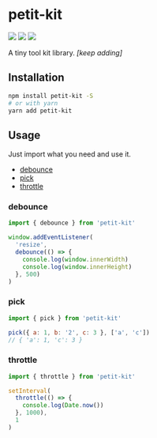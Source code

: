 # petit-kit
![](https://flat.badgen.net/bundlephobia/minzip/petit-kit)
![](https://img.shields.io/npm/v/petit-kit.svg)
![](https://img.shields.io/npm/l/petit-kit.svg)

A tiny tool kit library. *[keep adding]*

## Installation

```bash
npm install petit-kit -S
# or with yarn
yarn add petit-kit
```

## Usage
Just import what you need and use it.


  - [debounce](#debounce)
  - [pick](#pick)
  - [throttle](#throttle)

### debounce
```js
import { debounce } from 'petit-kit'

window.addEventListener(
  'resize',
  debounce(() => {
    console.log(window.innerWidth)
    console.log(window.innerHeight)
  }, 500)
)
```

### pick

```js
import { pick } from 'petit-kit'

pick({ a: 1, b: '2', c: 3 }, ['a', 'c'])
// { 'a': 1, 'c': 3 }
```

### throttle

```js
import { throttle } from 'petit-kit'

setInterval(
  throttle(() => {
    console.log(Date.now())
  }, 1000),
  1
)
```
